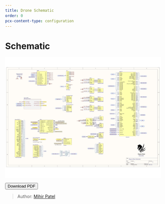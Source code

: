```yaml
---
title: Drone Schematic
order: 0
pcx-content-type: configuration
---
```

# Schematic

![Pegasus_Schematic](Pegasus_sch.jpg)

<Button type="secondary" href="Pegasus.pdf">Download PDF</Button>

> Author: [Mihir Patel](https://github.com/mihyr)